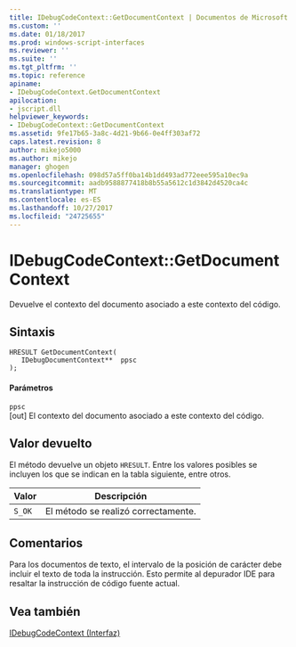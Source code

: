 ```yaml
---
title: IDebugCodeContext::GetDocumentContext | Documentos de Microsoft
ms.custom: ''
ms.date: 01/18/2017
ms.prod: windows-script-interfaces
ms.reviewer: ''
ms.suite: ''
ms.tgt_pltfrm: ''
ms.topic: reference
apiname:
- IDebugCodeContext.GetDocumentContext
apilocation:
- jscript.dll
helpviewer_keywords:
- IDebugCodeContext::GetDocumentContext
ms.assetid: 9fe17b65-3a8c-4d21-9b66-0e4ff303af72
caps.latest.revision: 8
author: mikejo5000
ms.author: mikejo
manager: ghogen
ms.openlocfilehash: 098d57a5ff0ba14b1dd493ad772eee595a10ec9a
ms.sourcegitcommit: aadb9588877418b8b55a5612c1d3842d4520ca4c
ms.translationtype: MT
ms.contentlocale: es-ES
ms.lasthandoff: 10/27/2017
ms.locfileid: "24725655"
---
```

# <a name="idebugcodecontextgetdocumentcontext"></a>IDebugCodeContext::GetDocumentContext
Devuelve el contexto del documento asociado a este contexto del código.  
  
## <a name="syntax"></a>Sintaxis  
  
```  
HRESULT GetDocumentContext(  
   IDebugDocumentContext**  ppsc  
);  
```  
  
#### <a name="parameters"></a>Parámetros  
 `ppsc`  
 [out] El contexto del documento asociado a este contexto del código.  
  
## <a name="return-value"></a>Valor devuelto  
 El método devuelve un objeto `HRESULT`. Entre los valores posibles se incluyen los que se indican en la tabla siguiente, entre otros.  
  
|Valor|Descripción|  
|-----------|-----------------|  
|`S_OK`|El método se realizó correctamente.|  
  
## <a name="remarks"></a>Comentarios  
 Para los documentos de texto, el intervalo de la posición de carácter debe incluir el texto de toda la instrucción. Esto permite al depurador IDE para resaltar la instrucción de código fuente actual.  
  
## <a name="see-also"></a>Vea también  
 [IDebugCodeContext (Interfaz)](../../winscript/reference/idebugcodecontext-interface.md)